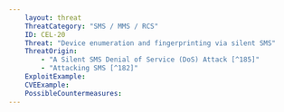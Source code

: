 ```yaml
---
    layout: threat
    ThreatCategory: "SMS / MMS / RCS"
    ID: CEL-20
    Threat: "Device enumeration and fingerprinting via silent SMS"
    ThreatOrigin:
        - "A Silent SMS Denial of Service (DoS) Attack [^185]"
        - "Attacking SMS [^182]"
    ExploitExample:
    CVEExample:
    PossibleCountermeasures:
---
```

